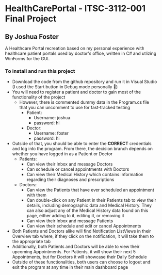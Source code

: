 # HealthCarePortal - ITSC-3112-001 Final Project 
## By Joshua Foster 

A Healthcare Portal recreation based on my personal experience with healthcare patient portals used by doctor's office, written in C# and utlizing WinForms for the GUI. 

### To install and run this project

* Download the code from the github repository and run it in Visual Studio (I used the Start button in Debug mode personally 🙂) 
* You will need to register a patient and doctor to gain most of the functionality of the project
   * However, there is commented dummy data in the Program.cs file that you can uncomment to use for fast-tracked testing 
      * Patient: 
        * Username: joshua
        * password: hi
      * Doctor:
        * Username: foster
        * password: hi
* Outside of that, you should be able to enter the **CORRECT** credentials and log into the program. From there, the decision branch depends on whether you have logged in as a Patient or Doctor
  * Patients:
    * Can view their Inbox and message Doctors 
    * Can schedule or cancel appointments with Doctors 
    * Can view their Medical History which contains information regarding their diagnoses and prescriptions 
  * Doctors:
    * Can view the Patients that have ever scheduled an appointment with them 
    * Can double-click on any Patient in their Patients tab to view their details, including demographic data and Medical History. They can also adjust any of the Medical History data found on this page, either adding to it, editing it, or removing it
    * Can view their Inbox and message Patients
    * Can view their schedule and edit or cancel Appointments
* Both Patients and Doctors alike will find Notification ListViews in their Overview tab where, if they click on the notification, it will take them to the appropriate tab
* Additionally, both Patients and Doctors will be able to view their upcoming Appointments. For Patients, it will show their next 5 Appointments, but for Doctors it will showcase their Daily Schedule 
* Outside of these functionalities, both users can choose to logout and exit the program at any time in their main dashboard page